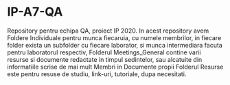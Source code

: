 # IP-A7-QA
Repository pentru echipa QA, proiect IP 2020.
In acest repository avem Foldere Individuale pentru munca fiecaruia,
cu numele membrilor, in fiecare folder exista un subfolder cu fiecare laborator,
si munca intermediara facuta pentru laboratorul respectiv,
Folderul Meetings_General contine varii resurse si documente redactate in timpul sedintelor,
sau alcatuite din informatiile scrise de mai mult Membri in Documente propii
Folderul Resurse este pentru resuse de studiu, link-uri, tutoriale, dupa necesitati.
